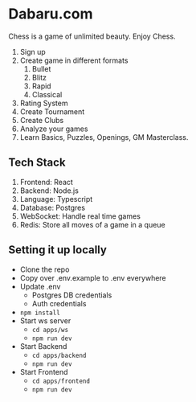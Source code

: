 # Dabaru.com
Chess is a game of unlimited beauty. Enjoy Chess.

1. Sign up
2. Create game in different formats
   1. Bullet
   2. Blitz
   3. Rapid
   4. Classical
3. Rating System
4. Create Tournament
5. Create Clubs
6. Analyze your games
7. Learn Basics, Puzzles, Openings, GM Masterclass.

## Tech Stack

1. Frontend: React
2. Backend: Node.js
3. Language: Typescript
4. Database: Postgres
5. WebSocket: Handle real time games
6. Redis: Store all moves of a game in a queue

## Setting it up locally

- Clone the repo
- Copy over .env.example to .env everywhere
- Update .env
  - Postgres DB credentials
  - Auth credentials
- `npm install`
- Start ws server
  - `cd apps/ws`
  - `npm run dev`
- Start Backend
  - `cd apps/backend`
  - `npm run dev`
- Start Frontend
  - `cd apps/frontend`
  - `npm run dev`
